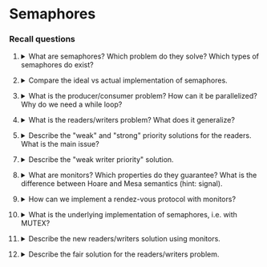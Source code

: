 # Semaphores

### Recall questions

1. <details markdown=1><summary markdown="span"> What are semaphores? Which problem do they solve?  Which types of semaphores do exist? </summary>
    
    \
    A semaphore is a ==shared counter $S$== accessed via primitives ==*up* and *down*== s.t.:
	    - it is always ==initialised at $s_0 \geq 0$==
	    - it is ==always $\geq 0$==
	    - ==*up* atomically increases $S$==
	    - ==*down* atomically decreases $S$ if $S \geq 0$, otherwise the invoking process is blocked and waits==

	The main use of a semaphore is ==preventing busy waiting==, i.e. a process continually calling an instruction to check whether it can do something. Depending on the type of blocking mechanism we have:
	- ==strong semaphore== if it uses a ==FIFO queue==, ==weak== otherwise;
	- ==binary== if it is ==at most 1==; note that this also makes up blocking.
    
</details>

2. <details markdown=1><summary markdown="span"> Compare the ideal vs actual implementation of semaphores.  </summary>
    
    \
	==Ideal== implementation:  ![](../../../static/CS/sm1.png)

	$S$ should ideally ==return the number of waiting processes if negative==.

	==Actual== implementation:  ![](../../../static/CS/sm2.png)
	

</details>

3. <details markdown=1><summary markdown="span"> What is the producer/consumer problem? How can it be parallelized? Why do we need a while loop?   </summary>
    
    \
    Description of problem:
    - $BUF[0,1,..,k-1]$ ==registers accesses in FIFO== (not necessarily safe)
    - $IN/OUT$ : two ==variables pointing to locations in $BUF$ to (circularly) insert/remove items==, both initialized at 0
    - $FREE/BUSY$ : ==two semaphores that count thew number of free/busy cells== of $BUF$,  initialized at $k$ and 0 respectively

	![](../../../static/CS/sm3.png)

	Accessing the ==buffer in mutual exclusion slows thing down==. We can support ==parallel access== using:
	- ==2 arrays FULL and EMPTY of atomic boolean registers==, initialized at ff and tt 
	- ==two extra semaphores SP and SC==, both initialized at 1

	![](../../../static/CS/sm4.png)
	
	The reason for ==having a while loop== for incrementing the index is that we can make ==no assumption on consumers' speed==:

	![](../../../static/CS/sm5.png)
    
</details>

4. <details markdown=1><summary markdown="span">  What is the readers/writers problem? What does it generalize?  </summary>
    
    \
    Problem description:
    - multiple ==readers/writers want to access a file==
    - readers and writers are ==mutually exclusive==
    - there can be ==multiple readers accessing the file== at the same time
    - there can be ==only one writer accessing the file== at one time

	![](../../../static/CS/sm6.png)

	This problem ==generalizes the mutual exclusion problem==
    
</details>

5. <details markdown=1><summary markdown="span"> Describe the "weak" and "strong" priority solutions for the readers.  What is the main issue?  </summary>
    
    \
	==Weak== solution: 
	- if a ==reader arrives during a read, it can surpass possible suspended writers== 
	- when a ==writer terminates, it activates the first suspended process==, regardless of their role (hence the weak priority)

	![](../../../static/CS/sm7.png)

	==Strong== solution: when a ==writer terminates, it activates the first reader== if there's one, a writer otherwise.

	![](../../../static/CS/sm8.png)

    Main ==issue: can possibly== (and probably will in the strong case) ==starve writers==.
    
</details>

7. <details markdown=1><summary markdown="span">  Describe the "weak writer priority" solution. </summary>
    
    \
    ![](../../../static/CS/sm9.png)
    
</details>

8. <details markdown=1><summary markdown="span">  What are monitors? Which properties do they guarantee? What is the difference between Hoare and Mesa semantics (hint: signal).</summary>
    
    \
    Monitors are high level objects that ==guarantee that at most one operation invocation is active inside them==.

	They provide:
    -  a ==wait condition==: the ==invoking process suspends==, enters into the condition’s ==queue, and releases the mutex== on the monitor
    -  a ==signal (condition)==, that:
	    - does nothing if there is no process in the wait queue
	    - ==*Hoare* semantics==: reactivates the first suspended process, suspends the signaling  process that however has a priority to re-enter the monitor (w.r.t.  processes that are suspended on conditions)
	    - ==*Mesa* semantics==: terminates its task and the first process in the condition’s queue has  priority to enter the monitor (after that the signaling one terminates  or suspends)
    
</details>

9. <details markdown=1><summary markdown="span">  How can we implement a rendez-vous protocol with monitors?  </summary>
    
    \
	We have ==$m$ control points (one for every process involved)==, each of which ==can be passed when all processes are at their control points==.  
	The set of all control points is called ==barrier==.

	![](../../../static/CS/sm10.png)
    
</details>

10. <details markdown=1><summary markdown="span">  What is the underlying implementation of semaphores, i.e. with MUTEX? </summary>
    
    \
    To implement monitors, we need:
    - a ==semaphore $MUTEX$ to ensure mutual exclusion==
    - for ==every condition $C$, a semaphore $SEM_c$ initialised at $0$ and an integer $N_C$ initialised at 0== (to store and count the number of suspended processes on the given condition)
    - A ==semaphore $PRIO$ initialised at $0$ and an integer $N_{PR}$ initialised at $0$== (to store and count the number of  processes that have performed a signal, and so have priority to re-enter the monitor)

	![](../../../static/CS/sm11.png)

</details>

11. <details markdown=1><summary markdown="span">  Describe the new readers/writers solution  using monitors. </summary>
    
    \
    Strong p. to readers: ![](../../../static/CS/sm12.png)

	Strong p. to writers: ![](../../../static/CS/sm13.png)
    
</details>

12. <details markdown=1><summary markdown="span">  Describe the fair solution for the readers/writers problem. </summary>
    
    \
	![](../../../static/CS/sm14.png)

</details>